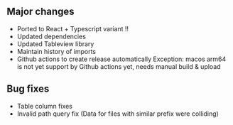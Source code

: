 ## Major changes
- Ported to React + Typescript variant !!
- Updated dependencies
- Updated Tableview library
- Maintain history of imports
- Github actions to create release automatically
  Exception: macos arm64 is not yet support by Github actions yet, needs manual build & upload

## Bug fixes
- Table column fixes
- Invalid path query fix (Data for files with similar prefix were colliding)